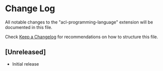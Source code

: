 # Change Log

All notable changes to the "acl-programming-language" extension will be documented in this file.

Check [Keep a Changelog](http://keepachangelog.com/) for recommendations on how to structure this file.

## [Unreleased]

- Initial release